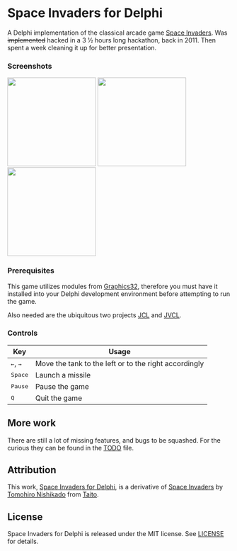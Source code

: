 # Space Invaders for Delphi

A Delphi implementation of the classical arcade game [Space Invaders](https://en.wikipedia.org/wiki/Space_Invaders). Was ~~implemented~~ hacked in a 3 &#189; hours long hackathon, back in 2011. Then spent a week cleaning it up for better presentation.

### Screenshots

<img src="screenshots/main.png" width="200px"> <img src="screenshots/warmup.png" width="200px"> <img src="screenshots/mothership.png" width="200px">

### Prerequisites

This game utilizes modules from [Graphics32](https://github.com/graphics32/graphics32), therefore you must have it installed into your Delphi development environment before attempting to run the game.

Also needed are the ubiquitous two projects  [JCL](https://github.com/project-jedi/jcl) and [JVCL](https://github.com/project-jedi/jvcl).

### Controls

Key | Usage
----|-----
<kbd>&larr;</kbd>, <kbd>&rarr;</kbd> | Move the tank to the left or to the right accordingly
<kbd>Space</kbd> | Launch a missile
<kbd>Pause</kbd> | Pause the game
<kbd>Q</kbd> | Quit the game

## More work

There are still a lot of missing features, and bugs to be squashed. For the curious they can be found in the [TODO](TODO.md) file.

## Attribution
This work, [Space Invaders for Delphi](https://github.com/miselkrstovic/space-invaders-delphi), is a derivative of [Space Invaders](https://en.wikipedia.org/wiki/Space_Invaders) by [Tomohiro Nishikado](https://en.wikipedia.org/wiki/Tomohiro_Nishikado) from [Taito](https://en.wikipedia.org/wiki/Taito).

## License

Space Invaders for Delphi is released under the MIT license.
See [LICENSE](./LICENSE.md) for details.
